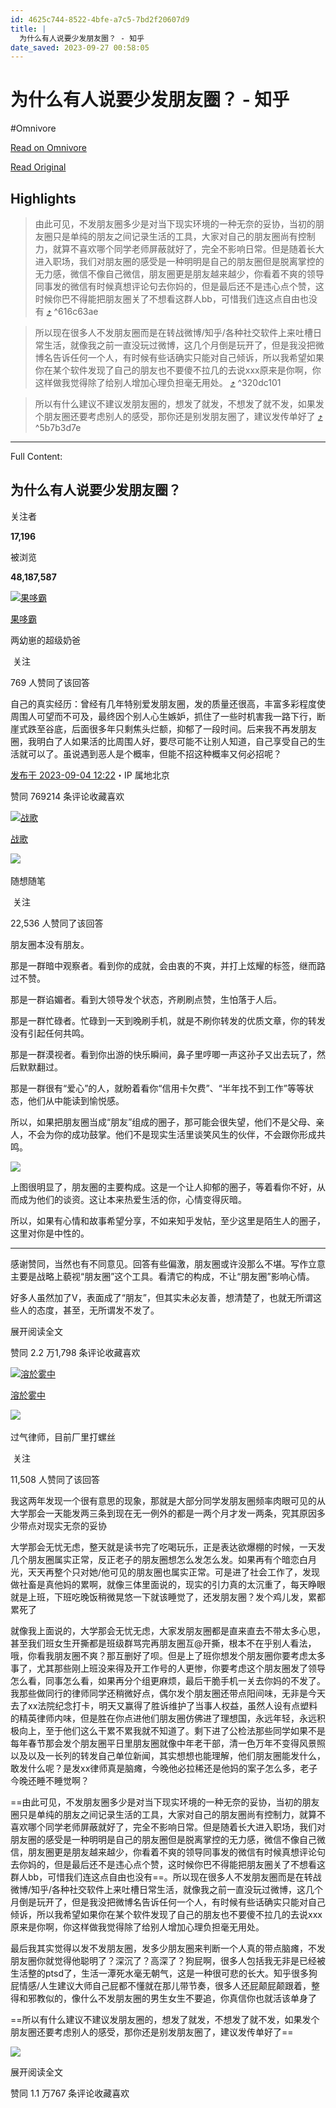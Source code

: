 ```yaml
---
id: 4625c744-8522-4bfe-a7c5-7bd2f20607d9
title: |
  为什么有人说要少发朋友圈？ - 知乎
date_saved: 2023-09-27 00:58:05
---
```


# 为什么有人说要少发朋友圈？ - 知乎
#Omnivore

[Read on Omnivore](https://omnivore.app/me/https-www-zhihu-com-question-442335363-answer-3196980978-18ad5003d3b)

[Read Original](https://www.zhihu.com/question/442335363/answer/3196980978)

## Highlights

> 由此可见，不发朋友圈多少是对当下现实环境的一种无奈的妥协，当初的朋友圈只是单纯的朋友之间记录生活的工具，大家对自己的朋友圈尚有控制力，就算不喜欢哪个同学老师屏蔽就好了，完全不影响日常。但是随着长大进入职场，我们对朋友圈的感受是一种明明是自己的朋友圈但是脱离掌控的无力感，微信不像自己微信，朋友圈更是朋友越来越少，你看着不爽的领导同事发的微信有时候真想评论句去你妈的，但是最后还不是违心点个赞，这时候你巴不得能把朋友圈关了不想看这群人bb，可惜我们连这点自由也没有 [⤴️](https://omnivore.app/me/https-www-zhihu-com-question-442335363-answer-3196980978-18ad5003d3b#616c63ae-780d-4420-a606-d49130d0ac45)  ^616c63ae

> 所以现在很多人不发朋友圈而是在转战微博/知乎/各种社交软件上来吐槽日常生活，就像我之前一直没玩过微博，这几个月倒是玩开了，但是我没把微博名告诉任何一个人，有时候有些话确实只能对自己倾诉，所以我希望如果你在某个软件发现了自己的朋友也不要傻不拉几的去说xxx原来是你啊，你这样做我觉得除了给别人增加心理负担毫无用处。 [⤴️](https://omnivore.app/me/https-www-zhihu-com-question-442335363-answer-3196980978-18ad5003d3b#320dc101-82c0-4a95-a334-7d2534e1af33)  ^320dc101

> 所以有什么建议不建议发朋友圈的，想发了就发，不想发了就不发，如果发个朋友圈还要考虑别人的感受，那你还是别发朋友圈了，建议发传单好了 [⤴️](https://omnivore.app/me/https-www-zhihu-com-question-442335363-answer-3196980978-18ad5003d3b#5b7b3d7e-8c72-47ac-9006-4da054915d1f)  ^5b7b3d7e


--- 

Full Content: 

## 为什么有人说要少发朋友圈？

关注者

**17,196**

被浏览

**48,187,587**

[![果哆霸](https://proxy-prod.omnivore-image-cache.app/0x0,s7mpJySPyu2JtvjIbbS83a9egxLtnyRXebf8Z0gmO1QQ/https://pica.zhimg.com/v2-e1939b2452adff972bf4b24ead6c4d58_l.jpg?source=1940ef5c)](https://www.zhihu.com/people/45-30-37-34-36)

[果哆霸](https://www.zhihu.com/people/45-30-37-34-36)

两幼崽的超级奶爸

​ 关注

769 人赞同了该回答

自己的真实经历：曾经有几年特别爱发朋友圈，发的质量还很高，丰富多彩程度使周围人可望而不可及，最终因个别人心生嫉妒，抓住了一些时机害我一路下行，断崖式跌至谷底，后面很多年只剩焦头烂额，抑郁了一段时间。后来我不再发朋友圈，我明白了人如果活的比周围人好，要尽可能不让别人知道，自己享受自己的生活就可以了。虽说遇到恶人是个概率，但能不招这种概率又何必招呢？

[发布于 2023-09-04 12:22](https://www.zhihu.com/question/442335363/answer/3196980978)・IP 属地北京

​赞同 769​​214 条评论​收藏​喜欢

[![战歌](https://proxy-prod.omnivore-image-cache.app/0x0,sJy6XevM0gkBPJla3lWnXbuVuy29DnzGovGfbLGUw50E/https://pic1.zhimg.com/v2-ccc4a16ab9a41242c2b4cd95c327f209_l.jpg?source=1940ef5c)](https://www.zhihu.com/people/zhan-ge-30-55-86)

[战歌](https://www.zhihu.com/people/zhan-ge-30-55-86)

​![](https://proxy-prod.omnivore-image-cache.app/0x0,sw6GxgIn7FP2MN8-dC1y3Ri48I4i6zbz1svDKn0TUvXQ/https://pic1.zhimg.com/v2-aa8a1823abfc46f14136f01d55224925.jpg?source=88ceefae)

随想随笔

​ 关注

22,536 人赞同了该回答

朋友圈本没有朋友。

那是一群暗中观察者。看到你的成就，会由衷的不爽，并打上炫耀的标签，继而路过不赞。

那是一群谄媚者。看到大领导发个状态，齐刷刷点赞，生怕落于人后。

那是一群忙碌者。忙碌到一天到晚刷手机，就是不刷你转发的优质文章，你的转发没有引起任何共鸣。

那是一群漠视者。看到你出游的快乐瞬间，鼻子里哼唧一声这孙子又出去玩了，然后默默翻过。

那是一群很有“爱心”的人，就盼着看你“信用卡欠费”、“半年找不到工作”等等状态，他们从中能读到愉悦感。

所以，如果把朋友圈当成“朋友”组成的圈子，那可能会很失望，他们不是父母、亲人，不会为你的成功鼓掌。他们不是现实生活里谈笑风生的伙伴，不会跟你形成共鸣。

![](https://proxy-prod.omnivore-image-cache.app/886x443,s4lubiDHUmt3_uU3PWuugUMv-QM-kpE_JjT9hVV6p6WQ/https://pica.zhimg.com/50/v2-18d30d8b0b3f23c6cd7efcdf118cd586_720w.jpg?source=1940ef5c)

上图很明显了，朋友圈的主要构成。这是一个让人抑郁的圈子，等着看你不好，从而成为他们的谈资。这让本来热爱生活的你，心情变得灰暗。

所以，如果有心情和故事希望分享，不如来知乎发帖，至少这里是陌生人的圈子，这里对你是中性的。

---

感谢赞同，当然也有不同意见。回答有些偏激，朋友圈或许没那么不堪。写作立意主要是战略上藐视“朋友圈”这个工具。看清它的构成，不让“朋友圈”影响心情。

好多人虽然加了V，表面成了“朋友”，但其实未必友善，想清楚了，也就无所谓这些人的态度，甚至，无所谓发不发了。

展开阅读全文​

​赞同 2.2 万​​1,798 条评论​收藏​喜欢

[![溶於雾中](https://proxy-prod.omnivore-image-cache.app/0x0,si2SqwcuFFkcBr_Ighg7hjg3UeIPFXAgmpifLstxQT_c/https://pic1.zhimg.com/v2-20f2658970282692d258ab80b0fa9107_l.jpg?source=1940ef5c)](https://www.zhihu.com/people/jia-yue-zhi-dong)

[溶於雾中](https://www.zhihu.com/people/jia-yue-zhi-dong)

​![](https://proxy-prod.omnivore-image-cache.app/0x0,sRpP1H2oa_TfsDLpATwsIt6ipVLRN7HlUZGTch2Ee4JQ/https://picx.zhimg.com/v2-4812630bc27d642f7cafcd6cdeca3d7a.jpg?source=88ceefae)

过气律师，目前厂里打螺丝

​ 关注

11,508 人赞同了该回答

我这两年发现一个很有意思的现象，那就是大部分同学发朋友圈频率肉眼可见的从大学那会一天能发两三条到现在无一例外的都是一两个月才发一两条，究其原因多少带点对现实无奈的妥协

大学那会无忧无虑，整天就是读书完了吃喝玩乐，正是表达欲爆棚的时候，一天发几个朋友圈属实正常，反正老子的朋友圈想怎么发怎么发。如果再有个暗恋白月光，天天再整个只对她/他可见的朋友圈也属实正常。可是进了社会工作了，发现做社畜是真他妈的累啊，就像三体里面说的，现实的引力真的太沉重了，每天睁眼就是上班，下班吃晚饭稍微晃悠一下就该睡觉了，还发朋友圈？发个鸡儿发，累都累死了

就像我上面说的，大学那会无忧无虑，大家发朋友圈都是直来直去不带太多心思，甚至我们班女生开撕都是班级群骂完再朋友圈互@开撕，根本不在乎别人看法，哦，你看我朋友圈不爽？那互删好了呗。但是上了班你想发个朋友圈你要考虑太多事了，尤其那些刚上班没来得及开工作号的人更惨，你要考虑这个朋友圈发了领导怎么看，同事怎么看，如果再分个组更麻烦，最后干脆手机一关去你妈的不发了。我那些做同行的律师同学还稍微好点，偶尔发个朋友圈还带点阳间味，无非是今天去了xx法院纪念打卡，明天又赢得了胜诉维护了当事人权益，虽然人设有点塑料的精英律师内味，但是胜在你点进他们朋友圈仿佛进了理想国，永远年轻，永远积极向上，至于他们这么干累不累我就不知道了。剩下进了公检法那些同学如果不是每年春节那会发个朋友圈平日里朋友圈就像中年老干部，清一色万年不变得风景照以及以及一长列的转发自己单位新闻，其实想想也能理解，他们朋友圈能发什么，敢发什么呢？是发xx律师真是脑瘫，今晚他必拉稀还是他妈的案子怎么多，老子今晚还睡不睡觉啊？

==由此可见，不发朋友圈多少是对当下现实环境的一种无奈的妥协，当初的朋友圈只是单纯的朋友之间记录生活的工具，大家对自己的朋友圈尚有控制力，就算不喜欢哪个同学老师屏蔽就好了，完全不影响日常。但是随着长大进入职场，我们对朋友圈的感受是一种明明是自己的朋友圈但是脱离掌控的无力感，微信不像自己微信，朋友圈更是朋友越来越少，你看着不爽的领导同事发的微信有时候真想评论句去你妈的，但是最后还不是违心点个赞，这时候你巴不得能把朋友圈关了不想看这群人bb，可惜我们连这点自由也没有==。所以现在很多人不发朋友圈而是在转战微博/知乎/各种社交软件上来吐槽日常生活，就像我之前一直没玩过微博，这几个月倒是玩开了，但是我没把微博名告诉任何一个人，有时候有些话确实只能对自己倾诉，所以我希望如果你在某个软件发现了自己的朋友也不要傻不拉几的去说xxx原来是你啊，你这样做我觉得除了给别人增加心理负担毫无用处。

最后我其实觉得以发不发朋友圈，发多少朋友圈来判断一个人真的带点脑瘫，不发朋友圈你就觉得他聪明了？深沉了？高深了？狗屁啊，很多人包括我无非是已经被生活整的ptsd了，生活一潭死水毫无朝气，这是一种很可悲的长大。知乎很多狗屁情感/人生建议大师自己屁都不懂就在那儿带节奏，很多人还屁颠屁颠跟着，整得和邪教似的，像什么不发朋友圈的男生女生不要追，你真信你也就活该单身了

==所以有什么建议不建议发朋友圈的，想发了就发，不想发了就不发，如果发个朋友圈还要考虑别人的感受，那你还是别发朋友圈了，建议发传单好了==

![](https://proxy-prod.omnivore-image-cache.app/640x0,sPkvnZnta1JFbbC4x7zDvX4kUQq59zYMjYZfrPQ0_Lbg/https://picx.zhimg.com/50/v2-075582b009634c3995de8c8908e88031_720w.jpg?source=1940ef5c)

展开阅读全文​

​赞同 1.1 万​​767 条评论​收藏​喜欢
